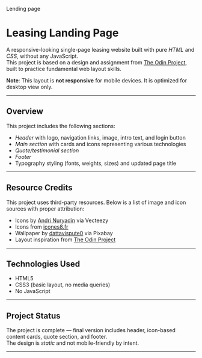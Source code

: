 Lending page

# Leasing Landing Page

A responsive-looking single-page leasing website built with pure *HTML* and *CSS*, without any JavaScript.  
This project is based on a design and assignment from [The Odin Project](https://www.theodinproject.com/), built to practice fundamental web layout skills.

**Note**: This layout is **not responsive** for mobile devices. It is optimized for desktop view only.


---

## Overview

This project includes the following sections:

- *Header* with logo, navigation links, image, intro text, and login button  
- *Main section* with cards and icons representing various technologies  
- *Quote/testimonial section*  
- *Footer*  
- Typography styling (fonts, weights, sizes) and updated page title

---

## Resource Credits

This project uses third-party resources. Below is a list of image and icon sources with proper attribution:

- Icons by [Andri Nuryadin](https://www.vecteezy.com/members/enway) via Vecteezy  
- Icons from [icones8.fr](https://icones8.fr/icons)  
- Wallpaper by [dattavispute0](https://pixabay.com/illustrations/computer-desktop-office-development-1343393/) via Pixabay  
- Layout inspiration from [The Odin Project](https://www.theodinproject.com/)

---

## Technologies Used

- HTML5
- CSS3 (basic layout, no media queries)
- No JavaScript

---

## Project Status

The project is complete — final version includes header, icon-based content cards, quote section, and footer.  
The design is *static* and not mobile-friendly by intent.

---


